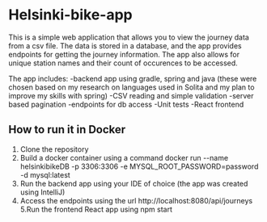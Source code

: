 # Helsinki-bike-app

This is a simple web application that allows you to view the journey data from a csv file. The data is stored in a database, and the app provides endpoints for getting the journey information. The app also allows for unique station names and their count of occurences to be accessed.

The app includes:
-backend app using gradle, spring and java (these were chosen based on my research on languages used in Solita and my plan to improve my skills with spring)
-CSV reading and simple validation
-server based pagination
-endpoints for db access
-Unit tests
-React frontend

## How to run it in Docker

1. Clone the repository
2. Build a docker container using a command
    docker run --name helsinkibikeDB -p 3306:3306 -e MYSQL_ROOT_PASSWORD=password -d mysql:latest
3. Run the backend app using your IDE of choice (the app was created using IntelliJ)
4. Access the endpoints using the url http://localhost:8080/api/journeys
5.Run the frontend React app using npm start
